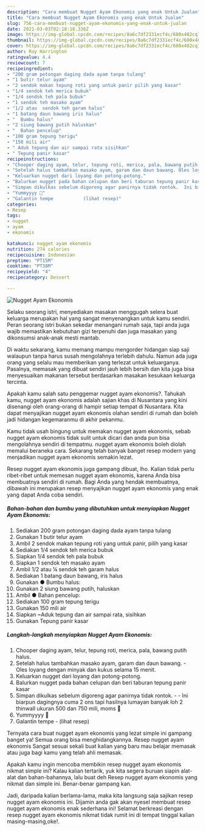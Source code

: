 ```yaml
---
description: "Cara membuat Nugget Ayam Ekonomis yang enak Untuk Jualan"
title: "Cara membuat Nugget Ayam Ekonomis yang enak Untuk Jualan"
slug: 756-cara-membuat-nugget-ayam-ekonomis-yang-enak-untuk-jualan
date: 2021-03-03T02:18:18.336Z
image: https://img-global.cpcdn.com/recipes/8a6c7df2331ecf4c/680x482cq70/nugget-ayam-ekonomis-foto-resep-utama.jpg
thumbnail: https://img-global.cpcdn.com/recipes/8a6c7df2331ecf4c/680x482cq70/nugget-ayam-ekonomis-foto-resep-utama.jpg
cover: https://img-global.cpcdn.com/recipes/8a6c7df2331ecf4c/680x482cq70/nugget-ayam-ekonomis-foto-resep-utama.jpg
author: Roy Harrington
ratingvalue: 4.4
reviewcount: 7
recipeingredient:
- "200 gram potongan daging dada ayam tanpa tulang"
- "1 butir telur ayam"
- "2 sendok makan tepung roti yang untuk panir pilih yang kasar"
- "1/4 sendok teh merica bubuk"
- "1/4 sendok teh pala bubuk"
- "1 sendok teh masako ayam"
- "1/2 atau  sendok teh garam halus"
- "1 batang daun bawang iris halus"
- "  Bumbu halus"
- "2 siung bawang putih haluskan"
- "  Bahan pencelup"
- "100 gram tepung terigu"
- "150 mili air"
- " Aduk tepung dan air sampai rata sisihkan"
- " Tepung panir kasar"
recipeinstructions:
- "Chooper daging ayam, telur, tepung roti, merica, pala, bawang putih halus."
- "Setelah halus tambahkan masako ayam, garam dan daun bawang. Oles loyang dengan minyak dan kukus selama 15 menit."
- "Keluarkan nugget dari loyang dan potong-potong."
- "Balurkan nugget pada bahan celupan dan beri taburan tepung panir kasar"
- "Simpan dikulkas sebelum digoreng agar panirnya tidak rontok.  Ini biarpun dagingnya cuma 2 ons tapi hasilnya lumayan banyak loh 2 thinwall ukuran 500 dan 750 mili, moms 🤭"
- "Yummyyyy 🤭"
- "Galantin tempe           (lihat resep)"
categories:
- Resep
tags:
- nugget
- ayam
- ekonomis

katakunci: nugget ayam ekonomis 
nutrition: 274 calories
recipecuisine: Indonesian
preptime: "PT15M"
cooktime: "PT38M"
recipeyield: "4"
recipecategory: Dessert

---
```



![Nugget Ayam Ekonomis](https://img-global.cpcdn.com/recipes/8a6c7df2331ecf4c/680x482cq70/nugget-ayam-ekonomis-foto-resep-utama.jpg)

Selaku seorang istri, menyediakan masakan menggugah selera buat keluarga merupakan hal yang sangat menyenangkan untuk kamu sendiri. Peran seorang istri bukan sekedar menangani rumah saja, tapi anda juga wajib memastikan kebutuhan gizi terpenuhi dan juga masakan yang dikonsumsi anak-anak mesti mantab.

Di waktu  sekarang, kamu memang mampu mengorder hidangan siap saji walaupun tanpa harus susah mengolahnya terlebih dahulu. Namun ada juga orang yang selalu mau memberikan yang terlezat untuk keluarganya. Pasalnya, memasak yang dibuat sendiri jauh lebih bersih dan kita juga bisa menyesuaikan makanan tersebut berdasarkan masakan kesukaan keluarga tercinta. 



Apakah kamu salah satu penggemar nugget ayam ekonomis?. Tahukah kamu, nugget ayam ekonomis adalah sajian khas di Nusantara yang kini disenangi oleh orang-orang di hampir setiap tempat di Nusantara. Kita dapat menyajikan nugget ayam ekonomis olahan sendiri di rumah dan boleh jadi hidangan kegemaranmu di akhir pekanmu.

Kamu tidak usah bingung untuk memakan nugget ayam ekonomis, sebab nugget ayam ekonomis tidak sulit untuk dicari dan anda pun bisa mengolahnya sendiri di tempatmu. nugget ayam ekonomis boleh diolah memalui beraneka cara. Sekarang telah banyak banget resep modern yang menjadikan nugget ayam ekonomis semakin lezat.

Resep nugget ayam ekonomis juga gampang dibuat, lho. Kalian tidak perlu ribet-ribet untuk memesan nugget ayam ekonomis, karena Anda bisa membuatnya sendiri di rumah. Bagi Anda yang hendak membuatnya, dibawah ini merupakan resep menyajikan nugget ayam ekonomis yang enak yang dapat Anda coba sendiri.

<!--inarticleads1-->

##### Bahan-bahan dan bumbu yang dibutuhkan untuk menyiapkan Nugget Ayam Ekonomis:

1. Sediakan 200 gram potongan daging dada ayam tanpa tulang
1. Gunakan 1 butir telur ayam
1. Ambil 2 sendok makan tepung roti yang untuk panir, pilih yang kasar
1. Sediakan 1/4 sendok teh merica bubuk
1. Siapkan 1/4 sendok teh pala bubuk
1. Siapkan 1 sendok teh masako ayam
1. Ambil 1/2 atau ¼ sendok teh garam halus
1. Sediakan 1 batang daun bawang, iris halus
1. Gunakan  ● Bumbu halus:
1. Gunakan 2 siung bawang putih, haluskan
1. Ambil  ● Bahan pencelup:
1. Sediakan 100 gram tepung terigu
1. Gunakan 150 mili air
1. Siapkan  ~Aduk tepung dan air sampai rata, sisihkan
1. Gunakan  Tepung panir kasar




<!--inarticleads2-->

##### Langkah-langkah menyiapkan Nugget Ayam Ekonomis:

1. Chooper daging ayam, telur, tepung roti, merica, pala, bawang putih halus.
1. Setelah halus tambahkan masako ayam, garam dan daun bawang. - Oles loyang dengan minyak dan kukus selama 15 menit.
1. Keluarkan nugget dari loyang dan potong-potong.
1. Balurkan nugget pada bahan celupan dan beri taburan tepung panir kasar
1. Simpan dikulkas sebelum digoreng agar panirnya tidak rontok. -  - Ini biarpun dagingnya cuma 2 ons tapi hasilnya lumayan banyak loh 2 thinwall ukuran 500 dan 750 mili, moms 🤭
1. Yummyyyy 🤭
1. Galantin tempe -           (lihat resep)




Ternyata cara buat nugget ayam ekonomis yang lezat simple ini gampang banget ya! Semua orang bisa menghidangkannya. Resep nugget ayam ekonomis Sangat sesuai sekali buat kalian yang baru mau belajar memasak atau juga bagi kamu yang telah ahli memasak.

Apakah kamu ingin mencoba membikin resep nugget ayam ekonomis nikmat simple ini? Kalau kalian tertarik, yuk kita segera buruan siapin alat-alat dan bahan-bahannya, lalu buat deh Resep nugget ayam ekonomis yang nikmat dan simple ini. Benar-benar gampang kan. 

Jadi, daripada kalian berlama-lama, maka kita langsung saja sajikan resep nugget ayam ekonomis ini. Dijamin anda gak akan nyesel membuat resep nugget ayam ekonomis enak sederhana ini! Selamat berkreasi dengan resep nugget ayam ekonomis nikmat tidak rumit ini di tempat tinggal kalian masing-masing,oke!.

